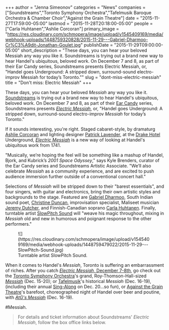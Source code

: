 +++
author = "Jenna Simeonov"
categories = "News"
companies = ["Soundstreams","Toronto Symphony Orchestra","Tafelmusik Baroque Orchestra & Chamber Choir","Against the Grain Theatre"]
date = "2015-11-27T17:59:00-05:00"
lastmod = "2015-11-28T20:18:00-05:00"
people = ["Carla Huhtanen","Ashlie Corcoran"]
primary_image = "https://res.cloudinary.com/schmopera/image/upload/v1545409169/media/webhook-uploads/1448759320828/2015-11-29---Gabriel-Dharmoo-Cr%C3%A9dit-Jonathan-Goulet.jpg"
publishDate = "2015-11-29T09:00:00-05:00"
short_description = "These days, you can hear your beloved Messiah any way you like it. Soundstreams is trying out a brand new way to hear Handel&#039;s ubiquitous, beloved work. On December 7 and 8, as part of their Ear Candy series, Soundstreams presents Electric Messiah, or, &quot;Handel goes Underground: A stripped down, surround-sound electro-improv Messiah for today’s Toronto.&quot;"
slug = "dont-miss-electric-messiah"
title = "Don&#039;t miss: Electric Messiah"
+++

These days, you can hear your beloved *Messiah* any way you like it. [Soundstreams](/scene/companies/soundstreams/) is trying out a brand new way to hear Handel's ubiquitous, beloved work. On December 7 and 8, as part of their [Ear Candy](http://www.soundstreams.ca/performances/ear-candy/) series, Soundstreams presents [*Electric Messiah*](http://www.soundstreams.ca/performances/ear-candy/electric-messiah/), or, "Handel goes Underground: A stripped down, surround-sound electro-improv *Messiah* for today’s Toronto." 

If it sounds interesting, you're right. Staged cabaret-style, by dramaturg [Ashlie Corcoran](/scene/people/ashlie-corcoran/) and lighting designer [Patrick Lavender](http://ttdb.ca/people/patrick-lavender/), at the [Drake Hotel](http://www.thedrakehotel.ca/) Underground, [*Electric Messiah*](http://www.soundstreams.ca/performances/ear-candy/electric-messiah/) is a new way of looking at Handel's ubiquitous work from 1741. 

"Musically, we’re hoping the feel will be something like a mashup of Handel, Bjork, and Kubrick’s *2001 Space Odyssey*," says Kyle Brenders, curator of the Ear Candy series and Soundstreams Artistic Associate. "We’ll also celebrate *Messiah* as a community experience, and are excited to push audience immersion further outside of a conventional concert hall." 

Selections of *Messiah* will be stripped down to their "barest essentials", and four singers, with guitar and electronics, bring their own artistic styles and backgrounds to the stage. Featured are [Gabriel Dharmoo](https://www.musiccentre.ca/node/37905/biography), South Indian sound poet, [Christine Duncan](http://www.barnyardrecords.com/bio%20christine.html), improvisation specialist, Maliseet musician [Jeremy Dutcher](https://twitter.com/jdutcher_music), and Finnish-Canadian soprano [Carla Huhtanen](/scene/people/carla-huhtanen/). Finally, turntable artist [SlowPitch Sound](http://www.slowpitchsound.com/) will "weave his magic throughout, mixing in *Messiah* old and new in humorous and poignant response to the other performers."

<figure data-type="image">
![](https://res.cloudinary.com/schmopera/image/upload/v1545409169/media/webhook-uploads/1448759479022/2015-11-29---SlowPitch-Sound.jpg)
<figcaption>Turntable artist SlowPitch Sound.</figcaption>
</figure>

When it comes to Handel's *Messiah*, Toronto is suffering an embarrassment of riches. After you catch [*Electric Messiah*, December 7-8th](http://www.soundstreams.ca/performances/ear-candy/electric-messiah/), go check out the [Toronto Symphony Orchestra](/scene/companies/toronto-symphony-orchestra/)'s  grand, Roy-Thomson-Hall-sized [*Messiah*](http://www.tso.ca/en-ca/concerts-and-tickets/2015-2016-Season/EventDetails/Messiah.aspx) (Dec. 15-20); or [Tafelmusik](http://www.tafelmusik.org/concerts-tickets/handels-messiah)'s historical *Messiah* (Dec. 16-19), (including their annual [Sing-Along](http://www.tafelmusik.org/concert-calendar/concert/sing-along-messiah-massey-hall-0#overlay-context=concert-calendar/concert/handels-messiah) on Dec. 20...so fun), or [Against the Grain Theatre](/scene/companies/against-the-grain-theatre/)'s barefoot, choreographed night of Handel over beer and poutine, with [*AtG's Messiah*](http://againstthegraintheatre.com/messiah/) (Dec. 16-19).

\#Messiah.

>For details and ticket information about Soundstreams' *Electric Messiah*, follow the box office links below.



